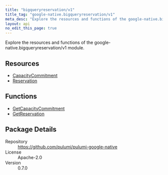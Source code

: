```yaml
---
title: "bigqueryreservation/v1"
title_tag: "google-native.bigqueryreservation/v1"
meta_desc: "Explore the resources and functions of the google-native.bigqueryreservation/v1 module."
layout: api
no_edit_this_page: true
---
```


<!-- WARNING: this file was generated by Pulumi Docs Generator. -->
<!-- Do not edit by hand unless you're certain you know what you are doing! -->

Explore the resources and functions of the google-native.bigqueryreservation/v1 module.

<h2 id="resources">Resources</h2>
<ul class="api">
    <li><a href="capacitycommitment" title="CapacityCommitment"><span class="symbol resource"></span>CapacityCommitment</a></li>
    <li><a href="reservation" title="Reservation"><span class="symbol resource"></span>Reservation</a></li>
</ul>

<h2 id="functions">Functions</h2>
<ul class="api">
    <li><a href="getcapacitycommitment" title="GetCapacityCommitment"><span class="symbol function"></span>GetCapacityCommitment</a></li>
    <li><a href="getreservation" title="GetReservation"><span class="symbol function"></span>GetReservation</a></li>
</ul>

<h2 id="package-details">Package Details</h2>
<dl class="package-details">
	<dt>Repository</dt>
	<dd><a href="https://github.com/pulumi/pulumi-google-native">https://github.com/pulumi/pulumi-google-native</a></dd>
	<dt>License</dt>
	<dd>Apache-2.0</dd>
	<dt>Version</dt>
	<dd>0.7.0</dd>
</dl>

